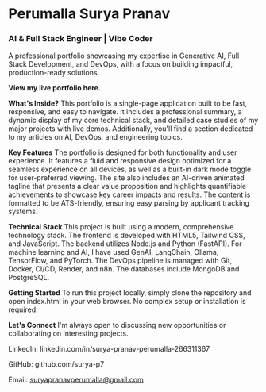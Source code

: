 <h1>Perumalla Surya Pranav</h1>
<h3>AI & Full Stack Engineer | Vibe Coder</h3>
A professional portfolio showcasing my expertise in Generative AI, Full Stack Development, and DevOps, with a focus on building impactful, production-ready solutions.

**View my live portfolio here.**

**What's Inside?**
This portfolio is a single-page application built to be fast, responsive, and easy to navigate. It includes a professional summary, a dynamic display of my core technical stack, and detailed case studies of my major projects with live demos. Additionally, you'll find a section dedicated to my articles on AI, DevOps, and engineering topics.

**Key Features**
The portfolio is designed for both functionality and user experience. It features a fluid and responsive design optimized for a seamless experience on all devices, as well as a built-in dark mode toggle for user-preferred viewing. The site also includes an AI-driven animated tagline that presents a clear value proposition and highlights quantifiable achievements to showcase key career impacts and results. The content is formatted to be ATS-friendly, ensuring easy parsing by applicant tracking systems.

**Technical Stack**
This project is built using a modern, comprehensive technology stack. The frontend is developed with HTML5, Tailwind CSS, and JavaScript. The backend utilizes Node.js and Python (FastAPI). For machine learning and AI, I have used GenAI, LangChain, Ollama, TensorFlow, and PyTorch. The DevOps pipeline is managed with Git, Docker, CI/CD, Render, and n8n. The databases include MongoDB and PostgreSQL.

**Getting Started**
To run this project locally, simply clone the repository and open index.html in your web browser. No complex setup or installation is required.

**Let's Connect**
I'm always open to discussing new opportunities or collaborating on interesting projects.

LinkedIn: linkedin.com/in/surya-pranav-perumalla-266311367

GitHub: github.com/surya-p7

Email: suryapranavperumalla@gmail.com
